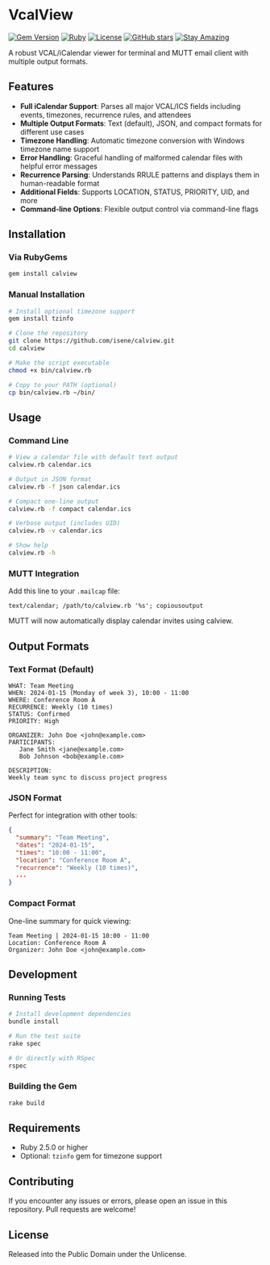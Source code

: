 # VcalView

[![Gem Version](https://badge.fury.io/rb/calview.svg)](https://badge.fury.io/rb/calview)
[![Ruby](https://img.shields.io/badge/Ruby-CC342D?style=flat&logo=ruby&logoColor=white)](https://www.ruby-lang.org/)
[![License](https://img.shields.io/badge/License-Public%20Domain-brightgreen.svg)](https://unlicense.org/)
[![GitHub stars](https://img.shields.io/github/stars/isene/VcalView.svg)](https://github.com/isene/VcalView/stargazers)
[![Stay Amazing](https://img.shields.io/badge/Stay-Amazing-blue.svg)](https://isene.org)

A robust VCAL/iCalendar viewer for terminal and MUTT email client with multiple output formats.

## Features

- **Full iCalendar Support**: Parses all major VCAL/ICS fields including events, timezones, recurrence rules, and attendees
- **Multiple Output Formats**: Text (default), JSON, and compact formats for different use cases
- **Timezone Handling**: Automatic timezone conversion with Windows timezone name support
- **Error Handling**: Graceful handling of malformed calendar files with helpful error messages
- **Recurrence Parsing**: Understands RRULE patterns and displays them in human-readable format
- **Additional Fields**: Supports LOCATION, STATUS, PRIORITY, UID, and more
- **Command-line Options**: Flexible output control via command-line flags

## Installation

### Via RubyGems
```bash
gem install calview
```

### Manual Installation
```bash
# Install optional timezone support
gem install tzinfo

# Clone the repository
git clone https://github.com/isene/calview.git
cd calview

# Make the script executable
chmod +x bin/calview.rb

# Copy to your PATH (optional)
cp bin/calview.rb ~/bin/
```

## Usage

### Command Line

```bash
# View a calendar file with default text output
calview.rb calendar.ics

# Output in JSON format
calview.rb -f json calendar.ics

# Compact one-line output
calview.rb -f compact calendar.ics

# Verbose output (includes UID)
calview.rb -v calendar.ics

# Show help
calview.rb -h
```

### MUTT Integration

Add this line to your `.mailcap` file:

```
text/calendar; /path/to/calview.rb '%s'; copiousoutput
```

MUTT will now automatically display calendar invites using calview.

## Output Formats

### Text Format (Default)
```
WHAT: Team Meeting
WHEN: 2024-01-15 (Monday of week 3), 10:00 - 11:00
WHERE: Conference Room A
RECURRENCE: Weekly (10 times)
STATUS: Confirmed
PRIORITY: High

ORGANIZER: John Doe <john@example.com>
PARTICIPANTS:
   Jane Smith <jane@example.com>
   Bob Johnson <bob@example.com>

DESCRIPTION:
Weekly team sync to discuss project progress
```

### JSON Format
Perfect for integration with other tools:
```json
{
  "summary": "Team Meeting",
  "dates": "2024-01-15",
  "times": "10:00 - 11:00",
  "location": "Conference Room A",
  "recurrence": "Weekly (10 times)",
  ...
}
```

### Compact Format
One-line summary for quick viewing:
```
Team Meeting | 2024-01-15 10:00 - 11:00
Location: Conference Room A
Organizer: John Doe <john@example.com>
```

## Development

### Running Tests
```bash
# Install development dependencies
bundle install

# Run the test suite
rake spec

# Or directly with RSpec
rspec
```

### Building the Gem
```bash
rake build
```

## Requirements

- Ruby 2.5.0 or higher
- Optional: `tzinfo` gem for timezone support

## Contributing

If you encounter any issues or errors, please open an issue in this repository. Pull requests are welcome!

## License

Released into the Public Domain under the Unlicense.
